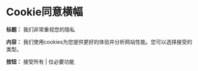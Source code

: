 # Cookie同意横幅

**标题：** 我们非常重视您的隐私

**内容：** 我们使用cookies为您提供更好的体验并分析网站性能。您可以选择接受的类型。

**按钮：** 接受所有 | 仅必要功能
